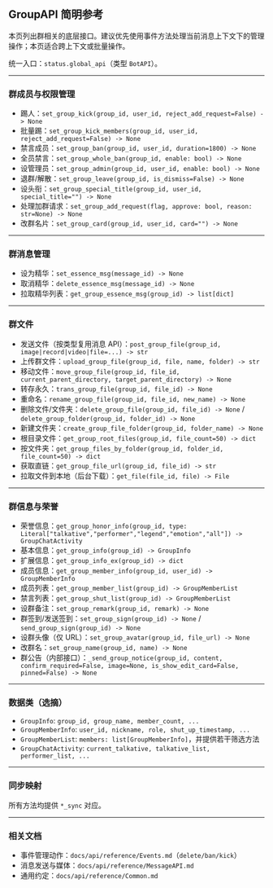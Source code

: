 ## GroupAPI 简明参考

本页列出群相关的底层接口。建议优先使用事件方法处理当前消息上下文下的管理操作；本页适合跨上下文或批量操作。

统一入口：`status.global_api`（类型 `BotAPI`）。

---

### 群成员与权限管理
- 踢人：`set_group_kick(group_id, user_id, reject_add_request=False) -> None`
- 批量踢：`set_group_kick_members(group_id, user_id, reject_add_request=False) -> None`
- 禁言成员：`set_group_ban(group_id, user_id, duration=1800) -> None`
- 全员禁言：`set_group_whole_ban(group_id, enable: bool) -> None`
- 设管理员：`set_group_admin(group_id, user_id, enable: bool) -> None`
- 退群/解散：`set_group_leave(group_id, is_dismiss=False) -> None`
- 设头衔：`set_group_special_title(group_id, user_id, special_title="") -> None`
- 处理加群请求：`set_group_add_request(flag, approve: bool, reason: str=None) -> None`
- 改群名片：`set_group_card(group_id, user_id, card="") -> None`

---

### 群消息管理
- 设为精华：`set_essence_msg(message_id) -> None`
- 取消精华：`delete_essence_msg(message_id) -> None`
- 拉取精华列表：`get_group_essence_msg(group_id) -> list[dict]`

---

### 群文件
- 发送文件（按类型复用消息 API）：`post_group_file(group_id, image|record|video|file=...) -> str`
- 上传群文件：`upload_group_file(group_id, file, name, folder) -> str`
- 移动文件：`move_group_file(group_id, file_id, current_parent_directory, target_parent_directory) -> None`
- 转存永久：`trans_group_file(group_id, file_id) -> None`
- 重命名：`rename_group_file(group_id, file_id, new_name) -> None`
- 删除文件/文件夹：`delete_group_file(group_id, file_id) -> None` / `delete_group_folder(group_id, folder_id) -> None`
- 新建文件夹：`create_group_file_folder(group_id, folder_name) -> None`
- 根目录文件：`get_group_root_files(group_id, file_count=50) -> dict`
- 按文件夹：`get_group_files_by_folder(group_id, folder_id, file_count=50) -> dict`
- 获取直链：`get_group_file_url(group_id, file_id) -> str`
- 拉取文件到本地（后台下载）：`get_file(file_id, file) -> File`

---

### 群信息与荣誉
- 荣誉信息：`get_group_honor_info(group_id, type: Literal["talkative","performer","legend","emotion","all"]) -> GroupChatActivity`
- 基本信息：`get_group_info(group_id) -> GroupInfo`
- 扩展信息：`get_group_info_ex(group_id) -> dict`
- 成员信息：`get_group_member_info(group_id, user_id) -> GroupMemberInfo`
- 成员列表：`get_group_member_list(group_id) -> GroupMemberList`
- 禁言列表：`get_group_shut_list(group_id) -> GroupMemberList`
- 设群备注：`set_group_remark(group_id, remark) -> None`
- 群签到/发送签到：`set_group_sign(group_id) -> None` / `send_group_sign(group_id) -> None`
- 设群头像（仅 URL）：`set_group_avatar(group_id, file_url) -> None`
- 改群名：`set_group_name(group_id, name) -> None`
- 群公告（内部接口）：`_send_group_notice(group_id, content, confirm_required=False, image=None, is_show_edit_card=False, pinned=False) -> None`

---

### 数据类（选摘）
- `GroupInfo`: `group_id, group_name, member_count, ...`
- `GroupMemberInfo`: `user_id, nickname, role, shut_up_timestamp, ...`
- `GroupMemberList`: `members: list[GroupMemberInfo]`，并提供若干筛选方法
- `GroupChatActivity`: `current_talkative, talkative_list, performer_list, ...`

---

### 同步映射
所有方法均提供 `*_sync` 对应。

---

### 相关文档
- 事件管理动作：`docs/api/reference/Events.md`（`delete/ban/kick`）
- 消息发送与媒体：`docs/api/reference/MessageAPI.md`
- 通用约定：`docs/api/reference/Common.md`
